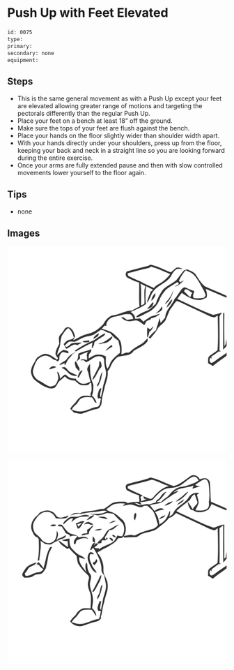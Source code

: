 # Push Up with Feet Elevated
> 

``` 
id: 0075 
type:  
primary:  
secondary: none 
equipment:  
``` 

## Steps

 - This is the same general movement as with a Push Up except your feet are elevated allowing greater range of motions and targeting the pectorals differently than the regular Push Up.
 - Place your feet on a bench at least 18” off the ground.
 - Make sure the tops of your feet are flush against the bench.
 - Place your hands on the floor slightly wider than shoulder width apart.
 - With your hands directly under your shoulders, press up from the floor, keeping your back and neck in a straight line so you are looking forward during the entire exercise.
 - Once your arms are fully extended pause and then with slow controlled movements lower yourself to the floor again.

## Tips

 - none

## Images

![](../svg/0075-relaxation.svg)

![](../svg/0075-tension.svg)

